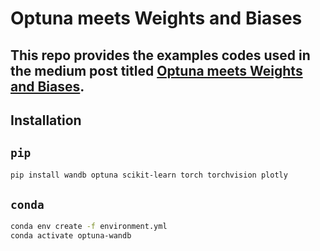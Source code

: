 # Optuna meets Weights and Biases

This repo provides the examples codes used in the medium post titled [Optuna meets Weights and Biases](https://medium.com/optuna/optuna-meets-weights-and-biases-58fc6bab893).
---

## Installation

## `pip`

```bash
pip install wandb optuna scikit-learn torch torchvision plotly
```
## `conda`

```bash
conda env create -f environment.yml
conda activate optuna-wandb
```
